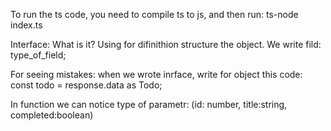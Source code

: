 To run the ts code, you need to compile ts to js, and then run: ts-node index.ts

Interface: What is it?
Using for difinithion structure the object. We write
fild: type_of_field;

For seeing mistakes:
when we wrote inrface, write for object this code:
const todo = response.data as Todo;

In function we can notice type of parametr:
(id: number, title:string, completed:boolean)
